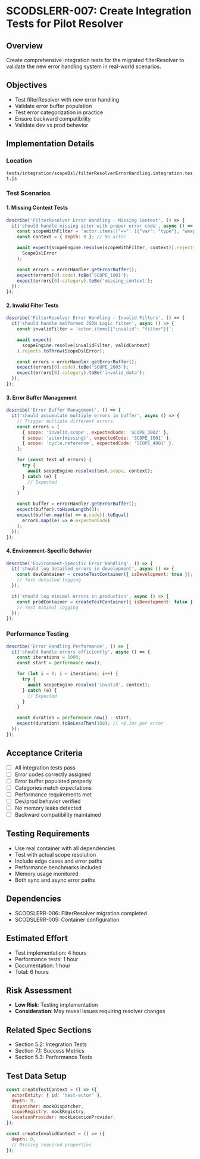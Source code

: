 # SCODSLERR-007: Create Integration Tests for Pilot Resolver

## Overview

Create comprehensive integration tests for the migrated filterResolver to validate the new error handling system in real-world scenarios.

## Objectives

- Test filterResolver with new error handling
- Validate error buffer population
- Test error categorization in practice
- Ensure backward compatibility
- Validate dev vs prod behavior

## Implementation Details

### Location

`tests/integration/scopeDsl/filterResolverErrorHandling.integration.test.js`

### Test Scenarios

#### 1. Missing Context Tests

```javascript
describe('FilterResolver Error Handling - Missing Context', () => {
  it('should handle missing actor with proper error code', async () => {
    const scopeWithFilter = 'actor.items[{"==": [{"var": "type"}, "weapon"]}]';
    const context = { depth: 0 }; // No actor

    await expect(scopeEngine.resolve(scopeWithFilter, context)).rejects.toThrow(
      ScopeDslError
    );

    const errors = errorHandler.getErrorBuffer();
    expect(errors[0].code).toBe('SCOPE_1001');
    expect(errors[0].category).toBe('missing_context');
  });
});
```

#### 2. Invalid Filter Tests

```javascript
describe('FilterResolver Error Handling - Invalid Filters', () => {
  it('should handle malformed JSON Logic filter', async () => {
    const invalidFilter = 'actor.items[{"invalid": "filter"}]';

    await expect(
      scopeEngine.resolve(invalidFilter, validContext)
    ).rejects.toThrow(ScopeDslError);

    const errors = errorHandler.getErrorBuffer();
    expect(errors[0].code).toBe('SCOPE_2003');
    expect(errors[0].category).toBe('invalid_data');
  });
});
```

#### 3. Error Buffer Management

```javascript
describe('Error Buffer Management', () => {
  it('should accumulate multiple errors in buffer', async () => {
    // Trigger multiple different errors
    const errors = [
      { scope: 'invalid.scope', expectedCode: 'SCOPE_3002' },
      { scope: 'actor[missing]', expectedCode: 'SCOPE_1001' },
      { scope: 'cycle.reference', expectedCode: 'SCOPE_4001' },
    ];

    for (const test of errors) {
      try {
        await scopeEngine.resolve(test.scope, context);
      } catch (e) {
        // Expected
      }
    }

    const buffer = errorHandler.getErrorBuffer();
    expect(buffer).toHaveLength(3);
    expect(buffer.map((e) => e.code)).toEqual(
      errors.map((e) => e.expectedCode)
    );
  });
});
```

#### 4. Environment-Specific Behavior

```javascript
describe('Environment-Specific Error Handling', () => {
  it('should log detailed errors in development', async () => {
    const devContainer = createTestContainer({ isDevelopment: true });
    // Test detailed logging
  });

  it('should log minimal errors in production', async () => {
    const prodContainer = createTestContainer({ isDevelopment: false });
    // Test minimal logging
  });
});
```

### Performance Testing

```javascript
describe('Error Handling Performance', () => {
  it('should handle errors efficiently', async () => {
    const iterations = 1000;
    const start = performance.now();

    for (let i = 0; i < iterations; i++) {
      try {
        await scopeEngine.resolve('invalid', context);
      } catch (e) {
        // Expected
      }
    }

    const duration = performance.now() - start;
    expect(duration).toBeLessThan(100); // <0.1ms per error
  });
});
```

## Acceptance Criteria

- [ ] All integration tests pass
- [ ] Error codes correctly assigned
- [ ] Error buffer populated properly
- [ ] Categories match expectations
- [ ] Performance requirements met
- [ ] Dev/prod behavior verified
- [ ] No memory leaks detected
- [ ] Backward compatibility maintained

## Testing Requirements

- Use real container with all dependencies
- Test with actual scope resolution
- Include edge cases and error paths
- Performance benchmarks included
- Memory usage monitored
- Both sync and async error paths

## Dependencies

- SCODSLERR-006: FilterResolver migration completed
- SCODSLERR-005: Container configuration

## Estimated Effort

- Test implementation: 4 hours
- Performance tests: 1 hour
- Documentation: 1 hour
- Total: 6 hours

## Risk Assessment

- **Low Risk**: Testing implementation
- **Consideration**: May reveal issues requiring resolver changes

## Related Spec Sections

- Section 5.2: Integration Tests
- Section 7.1: Success Metrics
- Section 5.3: Performance Tests

## Test Data Setup

```javascript
const createTestContext = () => ({
  actorEntity: { id: 'test-actor' },
  depth: 0,
  dispatcher: mockDispatcher,
  scopeRegistry: mockRegistry,
  locationProvider: mockLocationProvider,
});

const createInvalidContext = () => ({
  depth: 0,
  // Missing required properties
});
```
